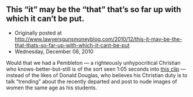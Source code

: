 ## This “it” may be the “that” that’s so far up with which it can’t be put.

 * Originally posted at http://www.lawyersgunsmoneyblog.com/2010/12/this-it-may-be-the-that-thats-so-far-up-with-which-it-cant-be-put
 * Wednesday, December 08, 2010

Would that we had a Pembleton — a righteously unhypocritical Christian who knows-better-but-still is of the sort seen 1:05 seconds into [this clip](http://www.youtube.com/watch?v=m0\_VBVXuyCM&feature=related) — instead of the likes of Donald Douglas, who believes his Christian duty is to talk “trending” about the recently departed and post to nude images of women the same age as his students.